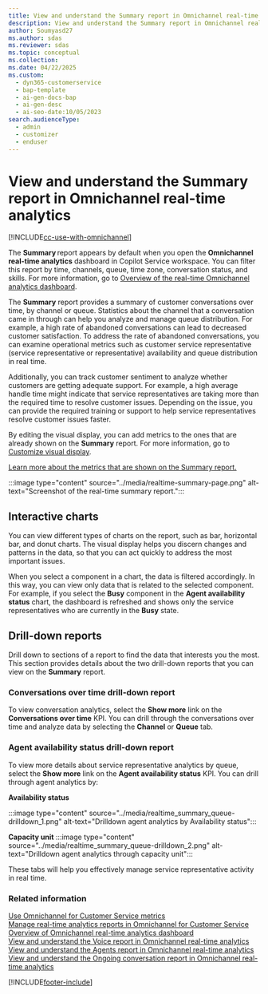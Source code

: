 ```yaml
---
title: View and understand the Summary report in Omnichannel real-time analytics
description: View and understand the Summary report in Omnichannel real-time analytics to analyze customer conversations, sentiment, and operational metrics.
author: Soumyasd27
ms.author: sdas
ms.reviewer: sdas
ms.topic: conceptual
ms.collection:
ms.date: 04/22/2025
ms.custom:
  - dyn365-customerservice
  - bap-template
  - ai-gen-docs-bap
  - ai-gen-desc
  - ai-seo-date:10/05/2023
search.audienceType:
  - admin
  - customizer
  - enduser
---
```

# View and understand the Summary report in Omnichannel real-time analytics

[!INCLUDE[cc-use-with-omnichannel](../../includes/cc-use-with-omnichannel.md)]

The **Summary** report appears by default when you open the **Omnichannel real-time analytics** dashboard in Copilot Service workspace. You can filter this report by time, channels, queue, time zone, conversation status, and skills. For more information, go to [Overview of the real-time Omnichannel analytics dashboard](intro-realtime-analytics-dashboard.md).

The **Summary** report provides a summary of customer conversations over time, by channel or queue. Statistics about the channel that a conversation came in through can help you analyze and manage queue distribution. For example, a high rate of abandoned conversations can lead to decreased customer satisfaction. To address the rate of abandoned conversations, you can examine operational metrics such as customer service representative (service representative or representative) availability and queue distribution in real time.

Additionally, you can track customer sentiment to analyze whether customers are getting adequate support. For example, a high average handle time might indicate that service representatives are taking more than the required time to resolve customer issues. Depending on the issue, you can provide the required training or support to help service representatives resolve customer issues faster.

By editing the visual display, you can add metrics to the ones that are already shown on the **Summary** report. For more information, go to [Customize visual display](customize-reports.md).

[Learn more about the metrics that are shown on the Summary report.](oc-metrics-dimensions.md#)

:::image type="content" source="../media/realtime-summary-page.png" alt-text="Screenshot of the real-time summary report.":::

## Interactive charts

You can view different types of charts on the report, such as bar, horizontal bar, and donut charts. The visual display helps you discern changes and patterns in the data, so that you can act quickly to address the most important issues.

When you select a component in a chart, the data is filtered accordingly. In this way, you can view only data that is related to the selected component. For example, if you select the **Busy** component in the **Agent availability status** chart, the dashboard is refreshed and shows only the service representatives who are currently in the **Busy** state.

## Drill-down reports

Drill down to sections of a report to find the data that interests you the most. This section provides details about the two drill-down reports that you can view on the **Summary** report.

### Conversations over time drill-down report

To view conversation analytics, select the **Show more** link on the **Conversations over time** KPI. You can drill through the conversations over time and analyze data by selecting the **Channel** or **Queue** tab.

### Agent availability status drill-down report

To view more details about service representative analytics by queue, select the **Show more** link on the **Agent availability status** KPI. You can drill through agent analytics by:

**Availability status**

:::image type="content" source="../media/realtime_summary_queue-drilldown_1.png" alt-text="Drilldown agent analytics by Availability status":::

**Capacity unit**
:::image type="content" source="../media/realtime_summary_queue-drilldown_2.png" alt-text="Drilldown agent analytics through capacity unit":::

These tabs will help you effectively manage service representative activity in real time.

### Related information

[Use Omnichannel for Customer Service metrics](oc-metrics-dimensions.md)<br>
[Manage real-time analytics reports in Omnichannel for Customer Service](../administer/enable-realtime-analytics-dashboard-administrator.md)<br>
[Overview of Omnichannel real-time analytics dashboard](intro-realtime-analytics-dashboard.md#overview-of-omnichannel-real-time-analytics-dashboard)<br>
[View and understand the Voice report in Omnichannel real-time analytics](realtime-voice-dashboard.md)<br>
[View and understand the Agents report in Omnichannel real-time analytics](realtime-agents-analytics.md)<br>
[View and understand the Ongoing conversation report in Omnichannel real-time analytics](realtime-ongoing.md)

[!INCLUDE[footer-include](../../includes/footer-banner.md)]
